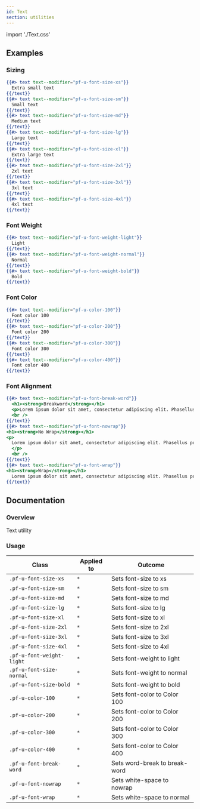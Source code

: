 ```yaml
---
id: Text
section: utilities
---
```


import './Text.css'

## Examples

### Sizing

```hbs
{{#> text text--modifier="pf-u-font-size-xs"}}
  Extra small text
{{/text}}
{{#> text text--modifier="pf-u-font-size-sm"}}
  Small text
{{/text}}
{{#> text text--modifier="pf-u-font-size-md"}}
  Medium text
{{/text}}
{{#> text text--modifier="pf-u-font-size-lg"}}
  Large text
{{/text}}
{{#> text text--modifier="pf-u-font-size-xl"}}
  Extra large text
{{/text}}
{{#> text text--modifier="pf-u-font-size-2xl"}}
  2xl text
{{/text}}
{{#> text text--modifier="pf-u-font-size-3xl"}}
  3xl text
{{/text}}
{{#> text text--modifier="pf-u-font-size-4xl"}}
  4xl text
{{/text}}
```

### Font Weight

```hbs
{{#> text text--modifier="pf-u-font-weight-light"}}
  Light
{{/text}}
{{#> text text--modifier="pf-u-font-weight-normal"}}
  Normal
{{/text}}
{{#> text text--modifier="pf-u-font-weight-bold"}}
  Bold
{{/text}}
```

### Font Color

```hbs
{{#> text text--modifier="pf-u-color-100"}}
  Font color 100
{{/text}}
{{#> text text--modifier="pf-u-color-200"}}
  Font color 200
{{/text}}
{{#> text text--modifier="pf-u-color-300"}}
  Font color 300
{{/text}}
{{#> text text--modifier="pf-u-color-400"}}
  Font color 400
{{/text}}
```

### Font Alignment

```hbs
{{#> text text--modifier="pf-u-font-break-word"}}
  <h1><strong>Breakword</strong></h1>
  <p>Lorem ipsum dolor sit amet, consectetur adipiscing elit. Phasellus pretium est a porttitor vehicula. Quisque vel commodo urna. Morbi mattis rutrum ante, id vehicula ex accumsan ut.</p>
  <br />
{{/text}}
{{#> text text--modifier="pf-u-font-nowrap"}}
<h1><strong>No Wrap</strong></h1>
<p>
  Lorem ipsum dolor sit amet, consectetur adipiscing elit. Phasellus pretium est a porttitor vehicula. Quisque vel commodo urna. Morbi mattis rutrum ante, id vehicula ex accumsan ut.
  </p>
  <br />
{{/text}}
{{#> text text--modifier="pf-u-font-wrap"}}
<h1><strong>Wrap</strong></h1>
  Lorem ipsum dolor sit amet, consectetur adipiscing elit. Phasellus pretium est a porttitor vehicula. Quisque vel commodo urna. Morbi mattis rutrum ante, id vehicula ex accumsan ut.
{{/text}}
```

## Documentation

### Overview

Text utility

### Usage

| Class                     | Applied to | Outcome                       |
| ------------------------- | ---------- | ----------------------------- |
| `.pf-u-font-size-xs`      | `*`        | Sets font-size to xs          |
| `.pf-u-font-size-sm`      | `*`        | Sets font-size to sm          |
| `.pf-u-font-size-md`      | `*`        | Sets font-size to md          |
| `.pf-u-font-size-lg`      | `*`        | Sets font-size to lg          |
| `.pf-u-font-size-xl`      | `*`        | Sets font-size to xl          |
| `.pf-u-font-size-2xl`     | `*`        | Sets font-size to 2xl         |
| `.pf-u-font-size-3xl`     | `*`        | Sets font-size to 3xl         |
| `.pf-u-font-size-4xl`     | `*`        | Sets font-size to 4xl         |
| `.pf-u-font-weight-light` | `*`        | Sets font-weight to light     |
| `.pf-u-font-size-normal`  | `*`        | Sets font-weight to normal    |
| `.pf-u-font-size-bold`    | `*`        | Sets font-weight to bold      |
| `.pf-u-color-100`         | `*`        | Sets font-color to Color 100  |
| `.pf-u-color-200`         | `*`        | Sets font-color to Color 200  |
| `.pf-u-color-300`         | `*`        | Sets font-color to Color 300  |
| `.pf-u-color-400`         | `*`        | Sets font-color to Color 400  |
| `.pf-u-font-break-word`   | `*`        | Sets word-break to break-word |
| `.pf-u-font-nowrap`       | `*`        | Sets white-space to nowrap    |
| `.pf-u-font-wrap`         | `*`        | Sets white-space to normal    |

